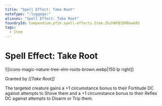 ```yaml
---
title: "Spell Effect: Take Root"
noteType: ":luggage:"
aliases: "Spell Effect: Take Root"
foundryId: Compendium.pf2e.spell-effects.Item.ZGzhNFB3SM8owk85
tags:
  - Item
---
```


# Spell Effect: Take Root
![[icons-magic-nature-tree-elm-roots-brown.webp|150 lp right]]

Granted by _[[Take Root]]_

The targeted creature gains a +1 circumstance bonus to their Fortitude DC against attempts to Shove them and a +1 circumstance bonus to their Reflex DC against attempts to Disarm or Trip them.
